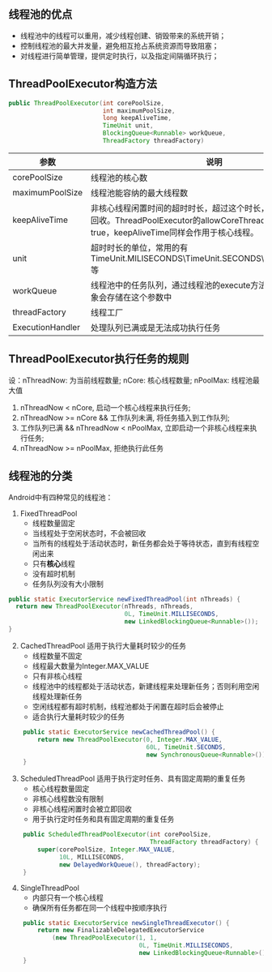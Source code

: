 ## 线程池的优点
 - 线程池中的线程可以重用，减少线程创建、销毁带来的系统开销；
 - 控制线程池的最大并发量，避免相互抢占系统资源而导致阻塞；
 - 对线程进行简单管理，提供定时执行，以及指定间隔循环执行；

## ThreadPoolExecutor构造方法

``` Java
public ThreadPoolExecutor(int corePoolSize,
                          int maximumPoolSize,
                          long keepAliveTime,
                          TimeUnit unit,
                          BlockingQueue<Runnable> workQueue,
                          ThreadFactory threadFactory)
```

| 参数 | 说明 |
| -- | -- |
| corePoolSize | 线程池的核心数 |
| maximumPoolSize | 线程池能容纳的最大线程数 |
| keepAliveTime| 非核心线程闲置时间的超时时长，超过这个时长，非核心线程就会被回收。ThreadPoolExecutor的allowCoreThreadTimeOut属性为true，keepAliveTime同样会作用于核心线程。|
| unit | 超时时长的单位，常用的有TimeUnit.MILISECONDS\TimeUnit.SECONDS\TimeUnit.MINUTES等 |
| workQueue | 线程池中的任务队列，通过线程池的execute方法提交Runnerable对象会存储在这个参数中 |
| threadFactory | 线程工厂 |
|ExecutionHandler | 处理队列已满或是无法成功执行任务 |



## ThreadPoolExecutor执行任务的规则
设：nThreadNow: 为当前线程数量;
   nCore: 核心线程数量;
   nPoolMax: 线程池最大值

1. nThreadNow < nCore, 启动一个核心线程来执行任务;
2. nThreadNow >= nCore && 工作队列未满, 将任务插入到工作队列;
3. 工作队列已满 && nThreadNow < nPoolMax, 立即启动一个非核心线程来执行任务;
4. nThreadNow >= nPoolMax, 拒绝执行此任务


## 线程池的分类
Android中有四种常见的线程池：

1. FixedThreadPool
   - 线程数量固定
   - 当线程处于空闲状态时，不会被回收
   - 当所有的线程处于活动状态时，新任务都会处于等待状态，直到有线程空闲出来
   - 只有<font color="black">**核心**</font>线程
   - 没有超时机制
   - 任务队列没有大小限制
``` java
public static ExecutorService newFixedThreadPool(int nThreads) {
  return new ThreadPoolExecutor(nThreads, nThreads,
                                0L, TimeUnit.MILLISECONDS,
                                new LinkedBlockingQueue<Runnable>());
}
```

2. CachedThreadPool 适用于执行大量耗时较少的任务
   - 线程数量不固定
   - 线程最大数量为Integer.MAX_VALUE
   - 只有非核心线程
   - 线程池中的线程都处于活动状态，新建线程来处理新任务；否则利用空闲线程处理新任务
   - 空闲线程都有超时机制，线程池都处于闲置在超时后会被停止
   - 适合执行大量耗时较少的任务
``` java
    public static ExecutorService newCachedThreadPool() {
        return new ThreadPoolExecutor(0, Integer.MAX_VALUE,
                                      60L, TimeUnit.SECONDS,
                                      new SynchronousQueue<Runnable>());
    }
```


3. ScheduledThreadPool 适用于执行定时任务、具有固定周期的重复任务
   - 核心线程数量固定
   - 非核心线程数没有限制
   - 非核心线程闲置时会被立即回收
   - 用于执行定时任务和具有固定周期的重复任务
``` java
    public ScheduledThreadPoolExecutor(int corePoolSize,
                                       ThreadFactory threadFactory) {
        super(corePoolSize, Integer.MAX_VALUE,
              10L, MILLISECONDS,
              new DelayedWorkQueue(), threadFactory);
    }
```

4. SingleThreadPool
   - 内部只有一个核心线程
   - 确保所有任务都在同一个线程中按顺序执行
``` java
    public static ExecutorService newSingleThreadExecutor() {
        return new FinalizableDelegatedExecutorService
            (new ThreadPoolExecutor(1, 1,
                                    0L, TimeUnit.MILLISECONDS,
                                    new LinkedBlockingQueue<Runnable>()));
    }
```
